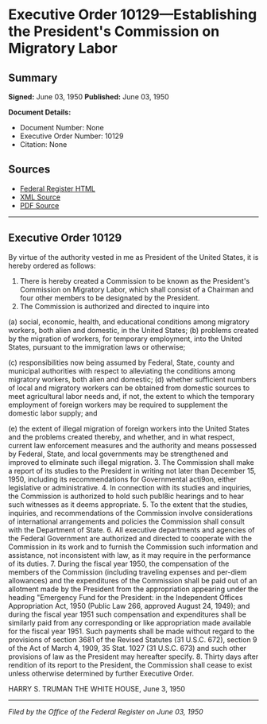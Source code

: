 # Executive Order 10129—Establishing the President's Commission on Migratory Labor

## Summary

**Signed:** June 03, 1950
**Published:** June 03, 1950

**Document Details:**
- Document Number: None
- Executive Order Number: 10129
- Citation: None

## Sources
- [Federal Register HTML](https://www.presidency.ucsb.edu/documents/executive-order-10129-establishing-the-presidents-commission-migratory-labor)
- [XML Source](None)
- [PDF Source](None)

---

## Executive Order 10129

By virtue of the authority vested in me as President of the United States, it is hereby ordered as follows:
1. There is hereby created a Commission to be known as the President's Commission on Migratory Labor, which shall consist of a Chairman and four other members to be designated by the President.
2. The Commission is authorized and directed to inquire into

(a) social, economic, health, and educational conditions among migratory workers, both alien and domestic, in the United States;
(b) problems created by the migration of workers, for temporary employment, into the United States, pursuant to the immigration laws or otherwise;

(c) responsibilities now being assumed by Federal, State, county and municipal authorities with respect to alleviating the conditions among migratory workers, both alien and domestic;
(d) whether sufficient numbers of local and migratory workers can be obtained from domestic sources to meet agricultural labor needs and, if not, the extent to which the temporary employment of foreign workers may be required to supplement the domestic labor supply; and

(e) the extent of illegal migration of foreign workers into the United States and the problems created thereby, and whether, and in what respect, current law enforcement measures and the authority and means possessed by Federal, State, and local governments may be strengthened and improved to eliminate such illegal migration.
3. The Commission shall make a report of its studies to the President in writing not later than December 15, 1950, including its recommendations for Governmental acti9on, either legislative or administrative.
4. In connection with its studies and inquiries, the Commission is authorized to hold such publ8ic hearings and to hear such witnesses as it deems appropriate.
5. To the extent that the studies, inquiries, and recommendations of the Commission involve considerations of international arrangements and policies the Commission shall consult with the Department of State.
6. All executive departments and agencies of the Federal Government are authorized and directed to cooperate with the Commission in its work and to furnish the Commission such information and assistance, not inconsistent with law, as it may require in the performance of its duties.
7. During the fiscal year 1950, the compensation of the members of the Commission (including traveling expenses and per-diem allowances) and the expenditures of the Commission shall be paid out of an allotment made by the President from the appropriation appearing under the heading "Emergency Fund for the President: in the Independent Offices Appropriation Act, 1950 (Public Law 266, approved August 24, 1949); and during the fiscal year 1951 such compensation and expenditures shall be similarly paid from any corresponding or like appropriation made available for the fiscal year 1951. Such payments shall be made without regard to the provisions of section 3681 of the Revised Statutes (31 U.S.C. 672), section 9 of the Act of March 4, 1909, 35 Stat. 1027 (31 U.S.C. 673) and such other provisions of law as the President may hereafter specify.
8. Thirty days after rendition of its report to the President, the Commission shall cease to exist unless otherwise determined by further Executive Order.

HARRY S. TRUMAN
THE WHITE HOUSE,
June 3, 1950

---

*Filed by the Office of the Federal Register on June 03, 1950*
